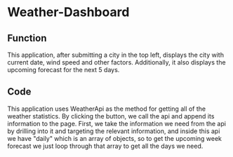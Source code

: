 # Weather-Dashboard
## Function
This application, after submitting a city in the top left, displays the city with current date, wind speed and other factors. Additionally, it also displays the upcoming forecast for the next 5 days.
## Code
This application uses WeatherApi as the method for getting all of the weather statistics. By clicking the button, we call the api and append its information to the page. First, we take the information we need from the api by drilling into it and targeting the relevant information, and inside this api we have "daily" which is an array of objects, so to get the upcoming week forecast we just loop through that array to get all the days we need.
